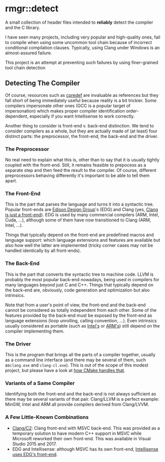 ﻿rmgr::detect
============

A small collection of header files intended to **reliably** detect the compiler and the C library.

I have seen many projects, including very popular and high-quality ones, fail to compile when using
some uncommon tool chain because of incorrect conditional compilation clauses. Typically, using
Clang under Windows is an almost-assured failure.

This project is an attempt at preventing such failures by using finer-grained tool chain detection

Detecting The Compiler
----------------------

Of course, resources such as [cpredef](https://github.com/cpredef/predef) are invaluable as
references but they fall short of being immediately useful because reality is a bit trickier. Some
compilers impersonate other ones (GCC is a popular target of impersonation) which makes proper
compiler identification order-dependent, especially if you want Intellisense to work correctly.

Another thing to consider is front-end v. back-end distinction. We tend to consider compilers as a
whole, but they are actually made of (at least) four distinct parts: the preprocessor,
the front-end, the back-end and the driver.

### The Preprocessor

No real need to explain what this is, other than to say that it is usually tightly coupled with the
front-end. Still, it remains feasible to prepocess as a separate step and then feed the result to
the compiler. Of course, different preprocessors behaving differently it's important to be able to
tell them apart.

### The Front-End

This is the part that parses the language and turns it into a syntactic tree. Popular front-ends
are [Edison Design Group](https://www.edg.com/c)'s (EDG) and Clang (yes, [Clang is just a front-end](https://clang.llvm.org/)).
EDG is used by many commercial compilers (ARM, Intel, Cuda, ...), although some of them have now
transitioned to Clang (ARM, Intel, ...).

Things that typically depend on the front-end are predefined macros and language support: which
language extensions and features are available but also how well the latter are implemented (tricky
corner cases may not be handled identically by all front-ends).

### The Back-End

This is the part that converts the syntactic tree to machine code. LLVM is probably the most
popular back-end nowadays, being used in compilers for many languages beyond just C and C++.
Things that typically depend on the back-end are, obviously, code generation and optimization
but also intrinsics.

Note that from a user's point of view, the front-end and the back-end cannot be considered as
totally independent from each other. Some of the features provided by the back-end must be exposed
by the front-end as language extensions (loop unrolling, calling convention, ...). Even intrinsics
usually considered as portable (such as [Intel's](https://www.intel.com/content/www/us/en/docs/intrinsics-guide/index.html)
or [ARM's](https://developer.arm.com/architectures/instruction-sets/intrinsics)) still depend
on the compiler implementing them.

### The Driver

This is the program that brings all the parts of a compiler together, usually as a command line
interface (and there may be several of them, such as`clang.exe` and `clang-cl.exe`). This is out of the scope of this
modest project, but please have a look at [how CMake handles that](https://cmake.org/cmake/help/latest/variable/CMAKE_LANG_COMPILER_FRONTEND_VARIANT.html).

### Variants of a Same Compiler

Identifying both the front-end and the back-end is not always sufficient as there may be several
variants of that pair. Clang/LLVM is a perfect example: MinGW, Intel and ARM all provide compilers
derived from Clang/LVVM.

### A Few Little-Known Combinations

 - [Clang/C2](https://devblogs.microsoft.com/cppblog/clang-with-microsoft-codegen-in-vs-2015-update-1/):
   Clang front-end with MSVC back-end. This was provided as a temporary solution to have modern C++
   support in MSVC while Microsoft reworked their own front-end. This was available in Visual Studio 2015 and 2017.
 - EDG and Intellisense: although MSVC has its own front-end, [Intellisense uses EDG's front-end](https://devblogs.microsoft.com/cppblog/rebuilding-intellisense/).
